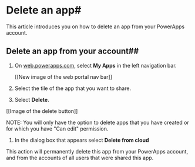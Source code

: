 <properties
    pageTitle="Delete an app | Microsoft PowerApps"
    description="Delete an existing app."
    services=""
    suite="powerapps"
    documentationCenter="na"
    authors="jamesol-msft"
    manager="darshand"
    editor=""
    tags=""
 />
<tags
    ms.service="powerapps"
    ms.devlang="na"
    ms.topic="article"
    ms.tgt_pltfrm="na"
    ms.workload="na"
    ms.date="04/07/2016"
    ms.author="jamesol"/>

# Delete an app#

This article introduces you on how to delete an app from your PowerApps account.

## Delete an app from your account##

1. On [web.powerapps.com](http://go.microsoft.com/fwlink/?LinkId=708209), select **My Apps** in the left navigation bar.

	[[New image of the web portal nav bar]]

1. Select the tile of the app that you want to share.

1. Select **Delete**.

  [[Image of the delete button]]

  NOTE: You will only have the option to delete apps that you have created or for which you have "Can edit" permission.

1. In the dialog box that appears select **Delete from cloud**

  This action will permanently delete this app from your PowerApps account, and from the  accounts of all users that were shared this app.
